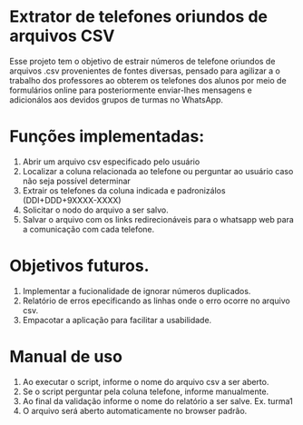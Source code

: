 # Extrator de telefones oriundos de arquivos CSV

Esse projeto tem o objetivo de estrair números de telefone oriundos de arquivos .csv provenientes de fontes diversas, pensado para agilizar a o trabalho dos professores ao obterem os telefones dos alunos por meio de formulários online para posteriormente enviar-lhes mensagens e adicionálos aos devidos grupos de turmas no WhatsApp.

# Funções implementadas:

1. Abrir um arquivo csv especificado pelo usuário
1. Localizar a coluna relacionada ao telefone ou perguntar ao usuário caso não seja possível determinar
1. Extrair os telefones da coluna indicada e padronizálos (DDI+DDD+9XXXX-XXXX)
1. Solicitar o nodo do arquivo a ser salvo.
1. Salvar o arquivo com os links redirecionáveis para o whatsapp web para a comunicação com cada telefone.

# Objetivos futuros.

1. Implementar a fucionalidade de ignorar números duplicados.
1. Relatório de erros epecificando as linhas onde o erro ocorre no arquivo csv.
1. Empacotar a aplicação para facilitar a usabilidade.

# Manual de uso

1. Ao executar o script, informe o nome do arquivo csv a ser aberto.
1. Se o script perguntar pela coluna telefone, informe manualmente.
1. Ao final da validação informe o nome do relatório a ser salve. Ex. turma1
1. O arquivo será aberto automaticamente no browser padrão.
